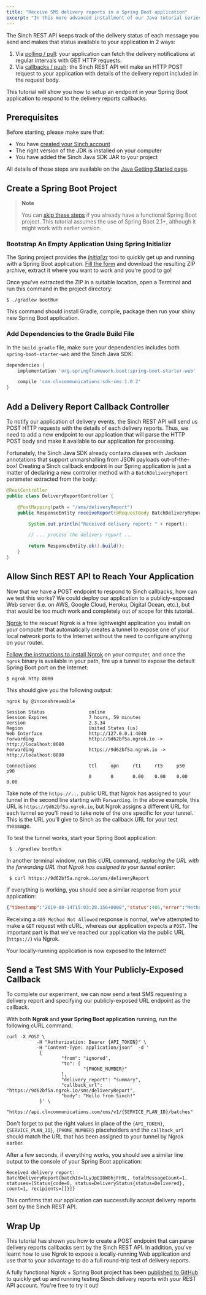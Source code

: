 ```yaml
---
title: "Receive SMS delivery reports in a Spring Boot application"
excerpt: "In this more advanced installment of our Java tutorial series, you'll learn how you can keep track of the delivery of SMS messages you send via the Sinch REST API."
---
```

The Sinch REST API keeps track of the delivery status of each message you send and makes that status available to your application in 2 ways:

 1) Via [polling / pull](doc:sms-rest-batches-endpoint#section-retrieve-a-delivery-report): your application can fetch the delivery notifications at regular intervals with GET HTTP requests.
 2) Via [callbacks / push](doc:sms-rest-callback#section-delivery-report-callback): the Sinch REST API will make an HTTP POST request to your application with details of the delivery report included in the request body.
 
This tutorial will show you how to setup an endpoint in your Spring Boot application to respond to the delivery reports callbacks.

## Prerequisites

Before starting, please make sure that:

 - You have [created your Sinch account](doc:tutorials-java#section-create-your-free-sinch-account)
 - The right version of the JDK is installed on your computer
 - You have added the Sinch Java SDK JAR to your project

All details of those steps are available on the [Java Getting Started page](doc:tutorials-java).

## Create a Spring Boot Project

> **Note**
> 
> You can [skip these steps](#section-add-a-delivery-report-callback-controller) if you already have a functional Spring Boot project. This tutorial assumes the use of Spring Boot 2.1+, although it might work with earlier version.

### Bootstrap An Empty Application Using Spring Initializr

The Spring project provides the [_Initializr_](https://start.spring.io/) tool to quickly get up and running with a Spring Boot application. [Fill the form](https://start.spring.io/) and download the resulting ZIP archive, extract it where you want to work and you're good to go!

Once you've extracted the ZIP in a suitable location, open a Terminal and run this command in the project directory:

    $ ./gradlew bootRun
    
This command should install Gradle, compile, package then run your shiny new Spring Boot application.

### Add Dependencies to the Gradle Build File

In the `build.gradle` file, make sure your dependencies includes both `spring-boot-starter-web` and the Sinch Java SDK:

```groovy
dependencies {
	implementation 'org.springframework.boot:spring-boot-starter-web'

	compile 'com.clxcommunications:sdk-xms:1.0.2'
}
```

## Add a Delivery Report Callback Controller

To notify our application of delivery events, the Sinch REST API will send us POST HTTP requests with the details of each delivery reports. 
Thus, we need to add a new endpoint to our application that will parse the HTTP POST body and make it available to our application for processing. 

Fortunately, the Sinch Java SDK already contains classes with Jackson annotations that support unmarshalling from JSON payloads out-of-the-box! Creating a Sinch callback endpoint in our Spring application is just a matter of declaring a new controller method with a `BatchDeliveryReport` parameter extracted from the body: 

```java
@RestController
public class DeliveryReportController {

    @PostMapping(path = "/sms/deliveryReport")
    public ResponseEntity receiveReport(@RequestBody BatchDeliveryReport report) {

        System.out.println("Received delivery report: " + report);

        // ... process the delivery report ...

        return ResponseEntity.ok().build();
    }
}
```

## Allow Sinch REST API to Reach Your Application

Now that we have a POST endpoint to respond to Sinch callbacks, how can we test this works? We could deploy our application to a publicly-exposed Web server (i.e. on AWS, Google Cloud, Heroku, Digital Ocean, etc.), but that would be too much work and completely out of scope for this tutorial. 

[Ngrok](https://ngrok.com/) to the rescue! Ngrok is a free lightweight application you install on your computer that automatically creates a tunnel to expose one of your local network ports to the Internet without the need to configure anything on your router. 

[Follow the instructions to install Ngrok](https://ngrok.com/download) on your computer, and once the `ngrok` binary is available in your path, fire up a tunnel to expose the default Spring Boot port on the Internet:

    $ ngrok http 8080
    
This should give you the following output:
    
```
ngrok by @inconshreveable                                                                                      
                                                                                                                                       
Session Status                online                                                                                               
Session Expires               7 hours, 59 minutes                                                                                  
Version                       2.3.34                                                                                               
Region                        United States (us)                                                                                   
Web Interface                 http://127.0.0.1:4040                                                                                
Forwarding                    http://9d62bf5a.ngrok.io -> http://localhost:8080                                                    
Forwarding                    https://9d62bf5a.ngrok.io -> http://localhost:8080                                                   
                                                                                                                                   
Connections                   ttl     opn     rt1     rt5     p50     p90                                                          
                              0       0       0.00    0.00    0.00    0.00
```       

Take note of the `https://...` public URL that Ngrok has assigned to your tunnel in the second line starting with `Forwarding`. In the above example, this URL is `https://9d62bf5a.ngrok.io`, but Ngrok assigns a different URL for each tunnel so you'll need to take note of the one specific for your tunnel. This is the URL you'll give to Sinch as the callback URL for your test message.

To test the tunnel works, start your Spring Boot application:

     $ ./gradlew bootRun
     
In another terminal window, run this cURL command, _replacing the URL with the forwarding URL that Ngrok has assigned to your tunnel earlier_:

     $ curl https://9d62bf5a.ngrok.io/sms/deliveryReport

If everything is working, you should see a similar response from your application:

```json
{"timestamp":"2019-08-14T15:03:28.156+0000","status":405,"error":"Method Not Allowed","message":"Request method 'GET' not supported","path":"/sms/deliveryReport"}
```

Receiving a `405 Method Not Allowed` response is normal, we've attempted to make a `GET` request with cURL, whereas our application expects a `POST`. The important part is that we've reached our application via the public URL (`https://`) via Ngrok. 

Your locally-running application is now exposed to the Internet! 

## Send a Test SMS With Your Publicly-Exposed Callback

To complete our experiment, we can now send a test SMS requesting a delivery report and specifying our publicly-exposed URL endpoint as the callback. 

With both **Ngrok** and **your Spring Boot application** running, run the following cURL command.

```shell
curl -X POST \
           -H "Authorization: Bearer {API_TOKEN}" \
           -H "Content-Type: application/json"  -d '
            {
                    "from": "ignored",
                    "to": [
                            "{PHONE_NUMBER}"
                    ],
                    "delivery_report": "summary",
                    "callback_url": "https://9d62bf5a.ngrok.io/sms/deliveryReport",
                    "body": "Hello from Sinch!"
            }' \
    "https://api.clxcommunications.com/xms/v1/{SERVICE_PLAN_ID}/batches"
```

Don't forget to put the right values in place of the `{API_TOKEN}`, `{SERVICE_PLAN_ID}`, `{PHONE_NUMBER}` placeholders and the `callback_url` should match the URL that has been assigned to your tunnel by Ngrok earlier. 

After a few seconds, if everything works, you should see a similar line output to the console of your Spring Boot application:

```
Received delivery report: BatchDeliveryReport{batchId=lLyJpEI8W8hjFH9L, totalMessageCount=1, statuses=[Status{code=0, status=DeliveryStatus{status=Delivered}, count=1, recipients=[]}]}
```

This confirms that our application can successfully accept delivery reports sent by the Sinch REST API. 

## Wrap Up

This tutorial has shown you how to create a POST endpoint that can parse delivery reports callbacks sent by the Sinch REST API. In addition, you've learnt how to use Ngrok to expose a locally-running Web application and use that to your advantage to do a full round-trip test of delivery reports.

A fully functional Ngrok + Spring Boot project has been [published to GitHub](https://github.com/sinch/tutorial-java-sms-delivery-reports) to quickly get up and running testing Sinch delivery reports with your REST API account. You're free to try it out!

